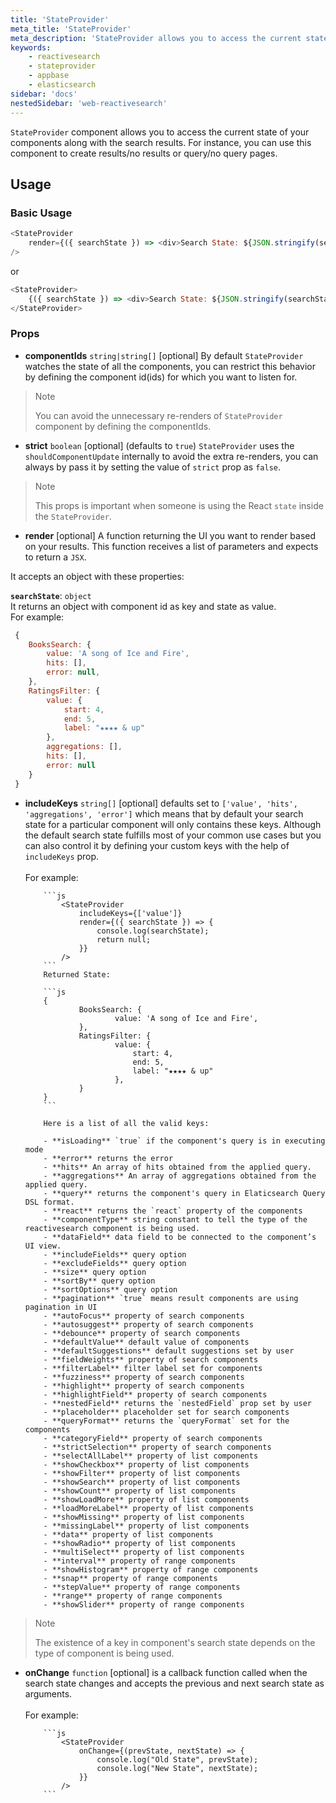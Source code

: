 ```yaml
---
title: 'StateProvider'
meta_title: 'StateProvider'
meta_description: 'StateProvider allows you to access the current state of your components along with the search results.'
keywords:
    - reactivesearch
    - stateprovider
    - appbase
    - elasticsearch
sidebar: 'docs'
nestedSidebar: 'web-reactivesearch'
---
```


`StateProvider` component allows you to access the current state of your components along with the search results. For instance, you can use this component to create results/no results or query/no query pages.

## Usage

### Basic Usage

```js
<StateProvider
	render={({ searchState }) => <div>Search State: ${JSON.stringify(searchState)}</div>}
/>
```

or

```js
<StateProvider>
	{({ searchState }) => <div>Search State: ${JSON.stringify(searchState)}</div>}
</StateProvider>
```

### Props

-   **componentIds** `string|string[]` [optional]
    By default `StateProvider` watches the state of all the components, you can restrict this behavior by defining the component id(ids) for which you want to listen for.

> Note
>
> You can avoid the unnecessary re-renders of `StateProvider` component by defining the componentIds.

-   **strict** `boolean` [optional] (defaults to `true`)
    `StateProvider` uses the `shouldComponentUpdate` internally to avoid the extra re-renders, you can always by pass it by setting the value of `strict` prop as `false`.

> Note
>
> This props is important when someone is using the React `state` inside the `StateProvider`.

-   **render** [optional]
    A function returning the UI you want to render based on your results. This function receives a list of parameters and expects to return a `JSX`.

It accepts an object with these properties:<br/>

**`searchState`**: `object`<br/>
It returns an object with component id as key and state as value.<br/>
For example:

```js
 {
  	BooksSearch: {
		value: 'A song of Ice and Fire',
		hits: [],
		error: null,
  	},
  	RatingsFilter: {
		value: {
			start: 4,
			end: 5,
			label: "★★★★ & up"
		},
		aggregations: [],
		hits: [],
		error: null
  	}
 }
```

-   **includeKeys** `string[]` [optional]
    defaults set to `['value', 'hits', 'aggregations', 'error']` which means that by default your search state for a particular component will only contains these keys. Although the default search state fulfills most of your common use cases but you can also control it by defining your custom keys with the help of `includeKeys` prop.<br/><br/>
    For example:

        	```js
        		<StateProvider
        			includeKeys={['value']}
        			render={({ searchState }) => {
        				console.log(searchState);
        				return null;
        			}}
        		/>
        	```
        	Returned State:

        	```js
        	{
        			BooksSearch: {
        					value: 'A song of Ice and Fire',
        			},
        			RatingsFilter: {
        					value: {
        						start: 4,
        						end: 5,
        						label: "★★★★ & up"
        					},
        			}
        	}
        	```

        	Here is a list of all the valid keys:

        	- **isLoading** `true` if the component's query is in executing mode
        	- **error** returns the error
        	- **hits** An array of hits obtained from the applied query.
        	- **aggregations** An array of aggregations obtained from the applied query.
        	- **query** returns the component's query in Elaticsearch Query DSL format.
        	- **react** returns the `react` property of the components
        	- **componentType** string constant to tell the type of the reactivesearch component is being used.
        	- **dataField** data field to be connected to the component’s UI view.
        	- **includeFields** query option
        	- **excludeFields** query option
        	- **size** query option
        	- **sortBy** query option
        	- **sortOptions** query option
        	- **pagination** `true` means result components are using pagination in UI
        	- **autoFocus** property of search components
        	- **autosuggest** property of search components
        	- **debounce** property of search components
        	- **defaultValue** default value of components
        	- **defaultSuggestions** default suggestions set by user
        	- **fieldWeights** property of search components
        	- **filterLabel** filter label set for components
        	- **fuzziness** property of search components
        	- **highlight** property of search components
        	- **highlightField** property of search components
        	- **nestedField** returns the `nestedField` prop set by user
        	- **placeholder** placeholder set for search components
        	- **queryFormat** returns the `queryFormat` set for the components
        	- **categoryField** property of search components
        	- **strictSelection** property of search components
        	- **selectAllLabel** property of list components
        	- **showCheckbox** property of list components
        	- **showFilter** property of list components
        	- **showSearch** property of list components
        	- **showCount** property of list components
        	- **showLoadMore** property of list components
        	- **loadMoreLabel** property of list components
        	- **showMissing** property of list components
        	- **missingLabel** property of list components
        	- **data** property of list components
        	- **showRadio** property of list components
        	- **multiSelect** property of list components
        	- **interval** property of range components
        	- **showHistogram** property of range components
        	- **snap** property of range components
        	- **stepValue** property of range components
        	- **range** property of range components
        	- **showSlider** property of range components

> Note
>
> The existence of a key in component's search state depends on the type of component is being used.

-   **onChange** `function` [optional]
    is a callback function called when the search state changes and accepts the previous and next search state as arguments.
    <br/><br/>
    For example:

        	```js
        		<StateProvider
        			onChange={(prevState, nextState) => {
        				console.log("Old State", prevState);
        				console.log("New State", nextState);
        			}}
        		/>
        	```
